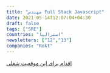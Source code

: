 ```yaml
---
title: "مهندس Full Stack Javascript"
date: 2021-05-14T12:07:04+04:30
draft: false
tags: ["SRE"]
countries: "استرالیا"
newsletters: ["12","13"]
companies: "Rokt"
---
```


[اقدام برای این موقعیت شغلی](https://apply.workable.com/rokt/j/1502A3F088/)

